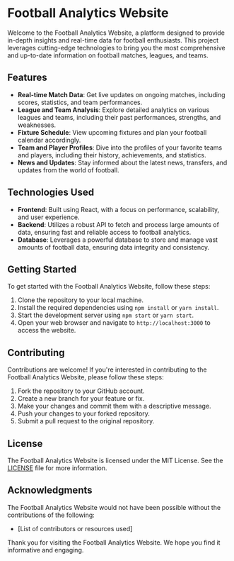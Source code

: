 # Football Analytics Website

Welcome to the Football Analytics Website, a platform designed to provide in-depth insights and real-time data for football enthusiasts. This project leverages cutting-edge technologies to bring you the most comprehensive and up-to-date information on football matches, leagues, and teams.

## Features

* **Real-time Match Data**: Get live updates on ongoing matches, including scores, statistics, and team performances.
* **League and Team Analysis**: Explore detailed analytics on various leagues and teams, including their past performances, strengths, and weaknesses.
* **Fixture Schedule**: View upcoming fixtures and plan your football calendar accordingly.
* **Team and Player Profiles**: Dive into the profiles of your favorite teams and players, including their history, achievements, and statistics.
* **News and Updates**: Stay informed about the latest news, transfers, and updates from the world of football.

## Technologies Used

* **Frontend**: Built using React, with a focus on performance, scalability, and user experience.
* **Backend**: Utilizes a robust API to fetch and process large amounts of data, ensuring fast and reliable access to football analytics.
* **Database**: Leverages a powerful database to store and manage vast amounts of football data, ensuring data integrity and consistency.

## Getting Started

To get started with the Football Analytics Website, follow these steps:

1. Clone the repository to your local machine.
2. Install the required dependencies using `npm install` or `yarn install`.
3. Start the development server using `npm start` or `yarn start`.
4. Open your web browser and navigate to `http://localhost:3000` to access the website.

## Contributing

Contributions are welcome! If you're interested in contributing to the Football Analytics Website, please follow these steps:

1. Fork the repository to your GitHub account.
2. Create a new branch for your feature or fix.
3. Make your changes and commit them with a descriptive message.
4. Push your changes to your forked repository.
5. Submit a pull request to the original repository.

## License

The Football Analytics Website is licensed under the MIT License. See the [LICENSE](LICENSE) file for more information.

## Acknowledgments

The Football Analytics Website would not have been possible without the contributions of the following:

* [List of contributors or resources used]

Thank you for visiting the Football Analytics Website. We hope you find it informative and engaging.
